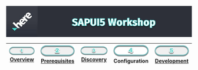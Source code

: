 <img src="/images/workshop_sapui5.jpg" width="890" />

| [![Overview](/images/01_off.png)<br>Overview](./README.md) | [![Prerequisites](/images/02_off.png)<br>Prerequisites](.02.md) | [![Discovery](/images/03_off.png)<br>Discovery](./03.md) | ![Configuration](/images/04.png)<br>Configuration | [![Development](/images/05_off.png)<br>Development](./05.md)
| :---: | :---: | :---: | :---: | :---: |

